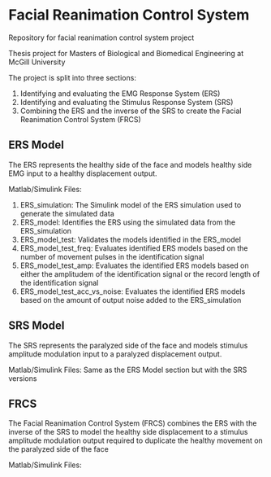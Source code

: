 # Facial Reanimation Control System
Repository for facial reanimation control system project 

Thesis project for Masters of Biological and Biomedical Engineering at McGill University

The project is split into three sections:
1. Identifying and evaluating the EMG Response System (ERS)
2. Identifying and evaluating the Stimulus Response System (SRS)
3. Combining the ERS and the inverse of the SRS to create the Facial Reanimation Control System (FRCS)

## ERS Model
The ERS represents the healthy side of the face and models healthy side EMG input to a healthy displacement output.

Matlab/Simulink Files:
1. ERS_simulation: The Simulink model of the ERS simulation used to generate the simulated data
2. ERS_model: Identifies the ERS using the simulated data from the ERS_simulation
3. ERS_model_test: Validates the models identified in the ERS_model
4. ERS_model_test_freq: Evaluates identified ERS models based on the number of movement pulses in the identification signal
5. ERS_model_test_amp: Evaluates the identified ERS models based on either the amplitudem of the identification signal or the record length of the identification signal
6. ERS_model_test_acc_vs_noise: Evaluates the identified ERS models based on the amount of output noise added to the ERS_simulation

## SRS Model
The SRS represents the paralyzed side of the face and models stimulus amplitude modulation input to a paralyzed displacement output.

Matlab/Simulink Files:
    Same as the ERS Model section but with the SRS versions

## FRCS
The Facial Reanimation Control System (FRCS) combines the ERS with the inverse of the SRS to model the healthy side displacement to a stimulus amplitude modulation output required to duplicate the healthy movement on the paralyzed side of the face

Matlab/Simulink Files:
